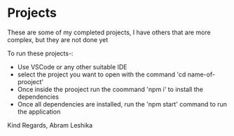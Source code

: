 # Projects

These are some of my completed projects, I have others that are more complex, but they are not done yet

To run these projects-:
* Use VSCode or any other suitable IDE
* select the project you want to open with the command 'cd name-of-prooject'
* Once inside the prooject run the coommand 'npm i' to install the dependencies
* Once all dependencies are installed, run the 'npm start' command to run the application

Kind Regards,
Abram Leshika
